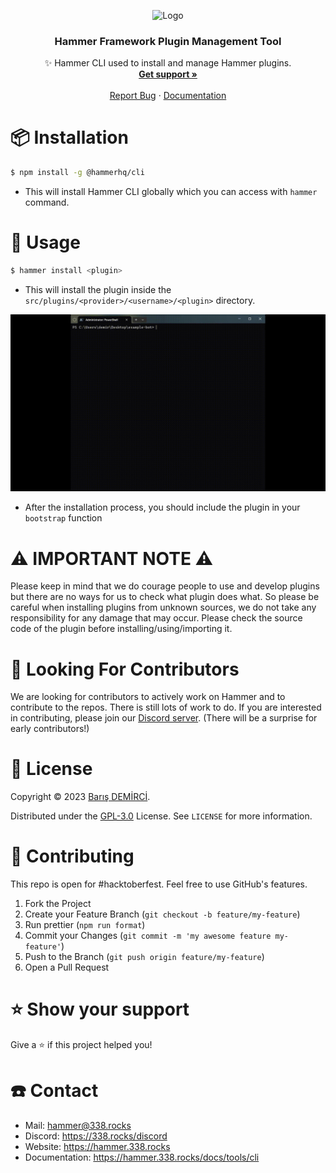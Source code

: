 <p align="center">
    <img src="https://avatars.githubusercontent.com/u/109850261" alt="Logo" width="160" height="160" />
    <h3 align="center">Hammer Framework Plugin Management Tool</h3>
    <p align="center">
        ✨ Hammer CLI used to install and manage Hammer plugins.
        <br />
        <a href="https://338.rocks/discord"><strong>Get support »</strong></a>
        <br />
        <br />
        <a href="https://github.com/TheHammerHQ/issues">Report Bug</a>
        ·
        <a href="https://hammer.338.rocks/docs/tools/cli">Documentation</a>
    </p>
</p>

# 📦 Installation

```bash
$ npm install -g @hammerhq/cli
```

-   This will install Hammer CLI globally which you can access with `hammer` command.

# 🚀 Usage

```bash
$ hammer install <plugin>
```

-   This will install the plugin inside the `src/plugins/<provider>/<username>/<plugin>` directory.

![Installation Process](https://raw.githubusercontent.com/TheHammerHQ/.github/main/hammer-cli-install-plugin.gif)

-   After the installation process, you should include the plugin in your `bootstrap` function

# ⚠️ IMPORTANT NOTE ⚠️

Please keep in mind that we do courage people to use and develop plugins but there are no ways for us to check what plugin does what. So please be careful when installing plugins from unknown sources, we do not take any responsibility for any damage that may occur. Please check the source code of the plugin before installing/using/importing it.

# 🧦 Looking For Contributors

We are looking for contributors to actively work on Hammer and to contribute to the repos. There is still lots of work to do. If you are interested in contributing, please join our [Discord server](https://338.rocks/discord). (There will be a surprise for early contributors!)

# 🔑 License

Copyright © 2023 [Barış DEMİRCİ](https://github.com/barbarbar338).

Distributed under the [GPL-3.0](https://www.gnu.org/licenses/gpl-3.0.html) License. See `LICENSE` for more information.

# 🧦 Contributing

This repo is open for #hacktoberfest. Feel free to use GitHub's features.

1. Fork the Project
2. Create your Feature Branch (`git checkout -b feature/my-feature`)
3. Run prettier (`npm run format`)
4. Commit your Changes (`git commit -m 'my awesome feature my-feature'`)
5. Push to the Branch (`git push origin feature/my-feature`)
6. Open a Pull Request

# ⭐️ Show your support

Give a ⭐️ if this project helped you!

# ☎️ Contact

-   Mail: hammer@338.rocks
-   Discord: https://338.rocks/discord
-   Website: https://hammer.338.rocks
-   Documentation: https://hammer.338.rocks/docs/tools/cli
